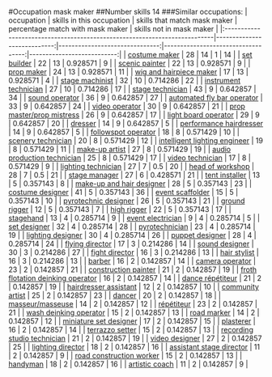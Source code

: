 #Occupation mask maker
##Number skills 14
###Similar occupations:
| occupation                                                                |   skills in this occupation |   skills that match mask maker |   percentage match with mask maker |   skills not in mask maker |
|:--------------------------------------------------------------------------|----------------------------:|-------------------------------:|-----------------------------------:|---------------------------:|
| [costume maker](costume_maker.md)                                         |                          28 |                             14 |                           1        |                         14 |
| [set builder](set_builder.md)                                             |                          22 |                             13 |                           0.928571 |                          9 |
| [scenic painter](scenic_painter.md)                                       |                          22 |                             13 |                           0.928571 |                          9 |
| [prop maker](prop_maker.md)                                               |                          24 |                             13 |                           0.928571 |                         11 |
| [wig and hairpiece maker](wig_and_hairpiece_maker.md)                     |                          17 |                             13 |                           0.928571 |                          4 |
| [stage machinist](stage_machinist.md)                                     |                          32 |                             10 |                           0.714286 |                         22 |
| [instrument technician](instrument_technician.md)                         |                          27 |                             10 |                           0.714286 |                         17 |
| [stage technician](stage_technician.md)                                   |                          43 |                              9 |                           0.642857 |                         34 |
| [sound operator](sound_operator.md)                                       |                          36 |                              9 |                           0.642857 |                         27 |
| [automated fly bar operator](automated_fly_bar_operator.md)               |                          33 |                              9 |                           0.642857 |                         24 |
| [video operator](video_operator.md)                                       |                          30 |                              9 |                           0.642857 |                         21 |
| [prop master/prop mistress](prop_master-prop_mistress.md)                 |                          26 |                              9 |                           0.642857 |                         17 |
| [light board operator](light_board_operator.md)                           |                          29 |                              9 |                           0.642857 |                         20 |
| [dresser](dresser.md)                                                     |                          14 |                              9 |                           0.642857 |                          5 |
| [performance hairdresser](performance_hairdresser.md)                     |                          14 |                              9 |                           0.642857 |                          5 |
| [followspot operator](followspot_operator.md)                             |                          18 |                              8 |                           0.571429 |                         10 |
| [scenery technician](scenery_technician.md)                               |                          20 |                              8 |                           0.571429 |                         12 |
| [intelligent lighting engineer](intelligent_lighting_engineer.md)         |                          19 |                              8 |                           0.571429 |                         11 |
| [make-up artist](make-up_artist.md)                                       |                          27 |                              8 |                           0.571429 |                         19 |
| [audio production technician](audio_production_technician.md)             |                          25 |                              8 |                           0.571429 |                         17 |
| [video technician](video_technician.md)                                   |                          17 |                              8 |                           0.571429 |                          9 |
| [lighting technician](lighting_technician.md)                             |                          27 |                              7 |                           0.5      |                         20 |
| [head of workshop](head_of_workshop.md)                                   |                          28 |                              7 |                           0.5      |                         21 |
| [stage manager](stage_manager.md)                                         |                          27 |                              6 |                           0.428571 |                         21 |
| [tent installer](tent_installer.md)                                       |                          13 |                              5 |                           0.357143 |                          8 |
| [make-up and hair designer](make-up_and_hair_designer.md)                 |                          28 |                              5 |                           0.357143 |                         23 |
| [costume designer](costume_designer.md)                                   |                          41 |                              5 |                           0.357143 |                         36 |
| [event scaffolder](event_scaffolder.md)                                   |                          15 |                              5 |                           0.357143 |                         10 |
| [pyrotechnic designer](pyrotechnic_designer.md)                           |                          26 |                              5 |                           0.357143 |                         21 |
| [ground rigger](ground_rigger.md)                                         |                          12 |                              5 |                           0.357143 |                          7 |
| [high rigger](high_rigger.md)                                             |                          22 |                              5 |                           0.357143 |                         17 |
| [stagehand](stagehand.md)                                                 |                          13 |                              4 |                           0.285714 |                          9 |
| [event electrician](event_electrician.md)                                 |                           9 |                              4 |                           0.285714 |                          5 |
| [set designer](set_designer.md)                                           |                          32 |                              4 |                           0.285714 |                         28 |
| [pyrotechnician](pyrotechnician.md)                                       |                          23 |                              4 |                           0.285714 |                         19 |
| [lighting designer](lighting_designer.md)                                 |                          30 |                              4 |                           0.285714 |                         26 |
| [puppet designer](puppet_designer.md)                                     |                          28 |                              4 |                           0.285714 |                         24 |
| [flying director](flying_director.md)                                     |                          17 |                              3 |                           0.214286 |                         14 |
| [sound designer](sound_designer.md)                                       |                          30 |                              3 |                           0.214286 |                         27 |
| [fight director](fight_director.md)                                       |                          16 |                              3 |                           0.214286 |                         13 |
| [hair stylist](hair_stylist.md)                                           |                          16 |                              3 |                           0.214286 |                         13 |
| [barber](barber.md)                                                       |                          16 |                              2 |                           0.142857 |                         14 |
| [camera operator](camera_operator.md)                                     |                          23 |                              2 |                           0.142857 |                         21 |
| [construction painter](construction_painter.md)                           |                          21 |                              2 |                           0.142857 |                         19 |
| [froth flotation deinking operator](froth_flotation_deinking_operator.md) |                          16 |                              2 |                           0.142857 |                         14 |
| [dance répétiteur](dance_répétiteur.md)                                   |                          21 |                              2 |                           0.142857 |                         19 |
| [hairdresser assistant](hairdresser_assistant.md)                         |                          12 |                              2 |                           0.142857 |                         10 |
| [community artist](community_artist.md)                                   |                          25 |                              2 |                           0.142857 |                         23 |
| [dancer](dancer.md)                                                       |                          20 |                              2 |                           0.142857 |                         18 |
| [masseur/masseuse](masseur-masseuse.md)                                   |                          14 |                              2 |                           0.142857 |                         12 |
| [répétiteur](répétiteur.md)                                               |                          23 |                              2 |                           0.142857 |                         21 |
| [wash deinking operator](wash_deinking_operator.md)                       |                          15 |                              2 |                           0.142857 |                         13 |
| [road marker](road_marker.md)                                             |                          14 |                              2 |                           0.142857 |                         12 |
| [miniature set designer](miniature_set_designer.md)                       |                          17 |                              2 |                           0.142857 |                         15 |
| [plasterer](plasterer.md)                                                 |                          16 |                              2 |                           0.142857 |                         14 |
| [terrazzo setter](terrazzo_setter.md)                                     |                          15 |                              2 |                           0.142857 |                         13 |
| [recording studio technician](recording_studio_technician.md)             |                          21 |                              2 |                           0.142857 |                         19 |
| [video designer](video_designer.md)                                       |                          27 |                              2 |                           0.142857 |                         25 |
| [lighting director](lighting_director.md)                                 |                          18 |                              2 |                           0.142857 |                         16 |
| [assistant stage director](assistant_stage_director.md)                   |                          11 |                              2 |                           0.142857 |                          9 |
| [road construction worker](road_construction_worker.md)                   |                          15 |                              2 |                           0.142857 |                         13 |
| [handyman](handyman.md)                                                   |                          18 |                              2 |                           0.142857 |                         16 |
| [artistic coach](artistic_coach.md)                                       |                          11 |                              2 |                           0.142857 |                          9 |
